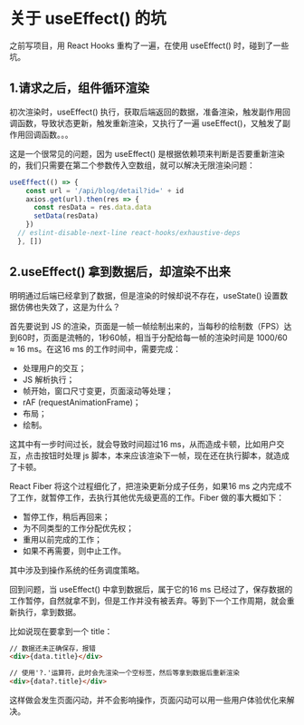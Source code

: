 # 关于 useEffect() 的坑

之前写项目，用 React Hooks 重构了一遍，在使用 useEffect() 时，碰到了一些坑。

## 1.请求之后，组件循环渲染

初次渲染时，useEffect() 执行，获取后端返回的数据，准备渲染，触发副作用回调函数，导致状态更新，触发重新渲染，又执行了一遍 useEffect()，又触发了副作用回调函数。。。

这是一个很常见的问题，因为 useEffect() 是根据依赖项来判断是否要重新渲染的，我们只需要在第二个参数传入空数组，就可以解决无限渲染问题：

```javascript
useEffect(() => {
    const url = '/api/blog/detail?id=' + id
    axios.get(url).then(res => {
      const resData = res.data.data
      setData(resData)
    })
  // eslint-disable-next-line react-hooks/exhaustive-deps
  }, [])
```

## 2.useEffect() 拿到数据后，却渲染不出来

明明通过后端已经拿到了数据，但是渲染的时候却说不存在，useState() 设置数据仿佛也失效了，这是为什么？

首先要说到 JS 的渲染，页面是一帧一帧绘制出来的，当每秒的绘制数（FPS）达到60时，页面是流畅的，1秒60帧，相当于分配给每一帧的渲染时间是 1000/60 ≈ 16 ms。在这16 ms 的工作时间中，需要完成：

- 处理用户的交互；
- JS 解析执行；
- 帧开始，窗口尺寸变更，页面滚动等处理；
- rAF (requestAnimationFrame)；
- 布局；
- 绘制。

这其中有一步时间过长，就会导致时间超过16 ms，从而造成卡顿，比如用户交互，点击按钮时处理 js 脚本，本来应该渲染下一帧，现在还在执行脚本，就造成了卡顿。

React Fiber 将这个过程细化了，把渲染更新分成子任务，如果16 ms 之内完成不了工作，就暂停工作，去执行其他优先级更高的工作。Fiber 做的事大概如下：

- 暂停工作，稍后再回来；
- 为不同类型的工作分配优先权；
- 重用以前完成的工作；
- 如果不再需要，则中止工作。

其中涉及到操作系统的任务调度策略。

回到问题，当 useEffect() 中拿到数据后，属于它的16 ms 已经过了，保存数据的工作暂停，自然就拿不到，但是工作并没有被丢弃。等到下一个工作周期，就会重新执行，拿到数据。

比如说现在要拿到一个 title：

```html
// 数据还未正确保存，报错
<div>{data.title}</div>

// 使用'?.'运算符，此时会先渲染一个空标签，然后等拿到数据后重新渲染
<div>{data?.title}</div>
```

这样做会发生页面闪动，并不会影响操作，页面闪动可以用一些用户体验优化来解决。

